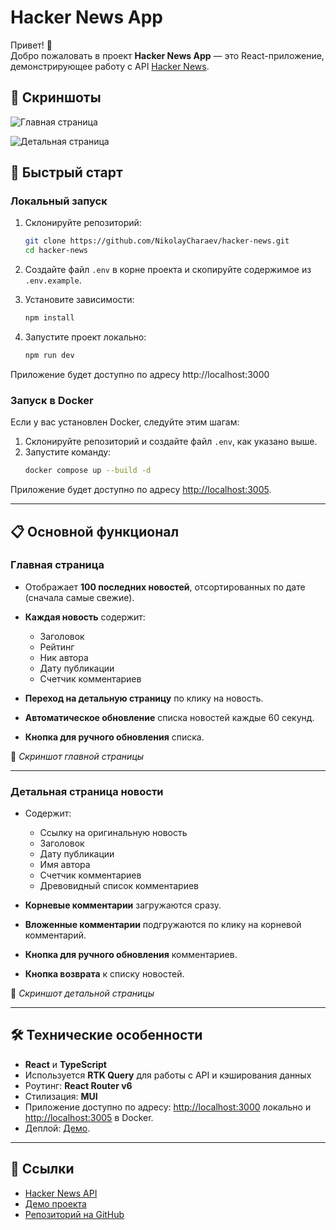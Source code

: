 
# Hacker News App  

Привет! 👋  
Добро пожаловать в проект **Hacker News App** — это React-приложение, демонстрирующее работу с API [Hacker News](https://news.ycombinator.com/).  

## 📸 Скриншоты  
![Главная страница](https://ltdfoto.ru/images/2024/11/30/SNIMOK-EKRANA-2024-11-30-V-12.55.22.png)

![Детальная страница](https://ltdfoto.ru/images/2024/11/30/SNIMOK-EKRANA-2024-11-30-V-12.55.51.png)


## 🚀 Быстрый старт  

### Локальный запуск  

1. Склонируйте репозиторий:
   ```bash
   git clone https://github.com/NikolayCharaev/hacker-news.git
   cd hacker-news
   ```

2. Создайте файл `.env` в корне проекта и скопируйте содержимое из `.env.example`.  

3. Установите зависимости:
   ```bash
   npm install
   ```

4. Запустите проект локально:
   ```bash
   npm run dev
   ```
Приложение будет доступно по адресу http://localhost:3000  

### Запуск в Docker  

Если у вас установлен Docker, следуйте этим шагам:  

1. Склонируйте репозиторий и создайте файл `.env`, как указано выше.  
2. Запустите команду:  
   ```bash
   docker compose up --build -d
   ```  

Приложение будет доступно по адресу [http://localhost:3005](http://localhost:3005).  

---

## 📋 Основной функционал  

### Главная страница  

* Отображает **100 последних новостей**, отсортированных по дате (сначала самые свежие).  
* **Каждая новость** содержит:  
  - Заголовок  
  - Рейтинг  
  - Ник автора  
  - Дату публикации  
  - Счетчик комментариев  

* **Переход на детальную страницу** по клику на новость.  
* **Автоматическое обновление** списка новостей каждые 60 секунд.  
* **Кнопка для ручного обновления** списка.  

📸 _Скриншот главной страницы_  

---

### Детальная страница новости  

* Содержит:  
  - Ссылку на оригинальную новость  
  - Заголовок  
  - Дату публикации  
  - Имя автора  
  - Счетчик комментариев  
  - Древовидный список комментариев  

* **Корневые комментарии** загружаются сразу.  
* **Вложенные комментарии** подгружаются по клику на корневой комментарий.  
* **Кнопка для ручного обновления** комментариев.  
* **Кнопка возврата** к списку новостей.  

📸 _Скриншот детальной страницы_  

---

## 🛠️ Технические особенности  

- **React** и **TypeScript**  
- Используется **RTK Query** для работы с API и кэширования данных  
- Роутинг: **React Router v6**  
- Стилизация: **MUI**  
- Приложение доступно по адресу: [http://localhost:3000](http://localhost:3000) локально и [http://localhost:3005](http://localhost:3005) в Docker.  
- Деплой: [Демо](http://176.109.106.168:3005).  

---

## 🔗 Ссылки  

- [Hacker News API](https://github.com/HackerNews/API)  
- [Демо проекта](http://176.109.106.168:3005)  
- [Репозиторий на GitHub](https://github.com/yourusername/hacker-news)  

